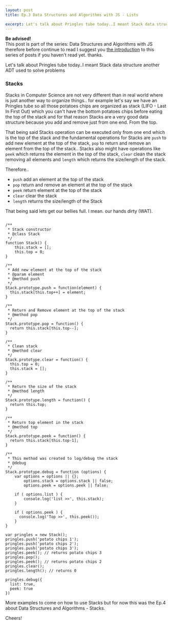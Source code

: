 ```yaml
---
layout: post
title: Ep.3 Data Structures and Algorithms with JS - Lists

excerpt: Let's talk about Pringles tube today..I meant Stack data structure another ADT used to solve problems
---
```


<div class="intro-series">
    <strong>Be advised!</strong> <br> 
    This post is part of the series: Data Structures and Algorithms with JS therefore before continue to read I suggest you <a href="/blog/javascript-data-structure-algorithms-series-ep1/" title="Data Structures and Algorithms Ep.1">the introduction</a> to this series of posts if you haven't read yet. thanks.
</div>

Let's talk about Pringles tube today..I meant Stack data structure another ADT used to solve problems

### Stacks

Stacks in Computer Science are not very different than in real world where is just another way to organize things.. for example let's say we have an Pringles tube so all those potatoes chips are organized as stack (LIFO - Last In First Out) which you can't have the bottom potatoes chips before eating the top of the stack and for that reason Stacks are a very good data structure because you add and remove just from one end. From the top.

That being said Stacks operation can be executed only from one end which is the top of the stack and the fundamental operations for Stacks are `push` to add new element at the top of the stack, `pop` to return and remove an element from the top of the stack.. Stacks also might have operations like `peek` which returns the element in the top of the stack, `clear` clean the stack removing all elements and `length` which returns the size/length of the stack.

Therefore..

- `push` add an element at the top of the stack
- `pop` return and remove an element at the top of the stack
- `peek` return element at the top of the stack
- `clear` clear the stack
- `length` returns the size/length of the Stack


That being said lets get our bellies full. I mean. our hands dirty (WAT).

<pre><code data-language="javascript">
/**
 * Stack constructor
 * @class Stack
 */
function Stack() {
    this.stack = [];
    this.top = 0;
}

/**
 * Add new element at the top of the stack
 * @param element
 * @method push
 */
Stack.prototype.push = function(element) {
  this.stack[this.top++] = element;
}

/**
 * Return and Remove element at the top of the stack
 * @method pop
 */
Stack.prototype.pop = function() {
  return this.stack[this.top--];
}

/**
 * Clean stack
 * @method clear
 */
Stack.prototype.clear = function() {
  this.top = 0;
  this.stack = [];
}

/**
 * Return the size of the stack
 * @method length
 */
Stack.prototype.length = function() {
  return this.top;
}

/**
 * Return top element in the stack
 * @method top
 */
Stack.prototype.peek = function() {
  return this.stack[this.top-1];
}

/**
 * This method was created to log/debug the stack
 * @debug
 */
Stack.prototype.debug = function (options) {
    var options = options || {};
        options.stack = options.stack || false;
        options.peek = options.peek || false;

    if ( options.list ) {
        console.log('list >>', this.stack);
    }
  
    if ( options.peek ) {
      console.log('Top >>', this.peek());
    }
}

var pringles = new Stack();
pringles.push('potato chips 1');
pringles.push('potato chips 2');
pringles.push('potato chips 3');
pringles.peek(); // returns potato chips 3
pringles.pop();
pringles.peek(); // returns potato chips 2
pringles.clear();
pringles.length(); // returns 0

pringles.debug({
  list: true,
  peek: true
})
</code></pre>

More examples to come on how to use Stacks but for now this was the Ep.4 about Data Structures and Algorithms - Stacks.

Cheers!
